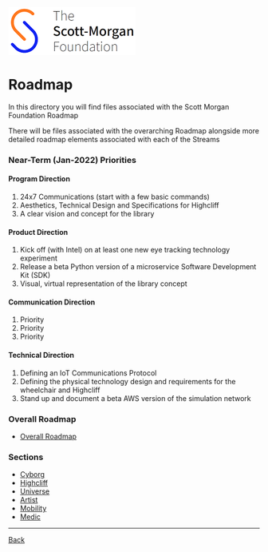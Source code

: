 ![smf-logo](../images/smf-logo.png)
# Roadmap

In this directory you will find files associated with the Scott Morgan Foundation Roadmap

There will be files associated with the overarching Roadmap alongside more detailed roadmap elements associated with each of the Streams

### Near-Term (Jan-2022) Priorities
#### Program Direction
1. 24x7 Communications (start with a few basic commands)
2. Aesthetics, Technical Design and Specifications for Highcliff
3. A clear vision and concept for the library
#### Product Direction
1. Kick off (with Intel) on at least one new eye tracking technology experiment
2. Release a beta Python version of a microservice Software Development Kit (SDK)
3. Visual, virtual representation of the library concept
#### Communication Direction
1. Priority
2. Priority
3. Priority
#### Technical Direction
1. Defining an IoT Communications Protocol
2. Defining the physical technology design and requirements for the wheelchair and Highcliff
3. Stand up and document a beta AWS version of the simulation network

### Overall Roadmap
- [Overall Roadmap](./overarching/readme.md)

### Sections
- [Cyborg](./cyborg/readme,md)
- [Highcliff](./highcliff/readme.md)
- [Universe](./universe/readme.md)
- [Artist](./artist/readme.md)
- [Mobility](./mobility/readme.md)
- [Medic](./medic/readme.md)

<hr>

[Back](../README.md)

